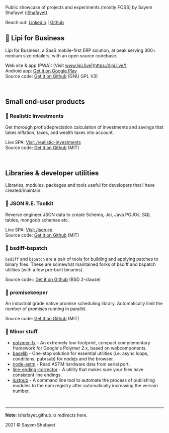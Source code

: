 <!-- # ishafayet.me -->

Public showcase of projects and experiments (mostly FOSS) by Sayem Shafayet ([iShafayet](https://github.com/iShafayet)).

Reach out: [LinkedIn](https://www.linkedin.com/in/sayemshafayet/) &#124; [Github](https://github.com/iShafayet)


## 🔷 Lipi for Business
Lipi for Business, a SaaS mobile-first ERP solution, at peak serving 300+ medium size retailers, with an open source codebase. 

Web site & app (PWA): [Visit www.lipi.live](https://lipi.live/) <br>
Android app: [Get it on Google Play](https://play.google.com/store/apps/details?id=live.lipi.lipilite&hl=en&gl=US) <br>
Source code: [Get it on Github](https://github.com/anvilglobaldynamics/torque) (GNU GPL V3)<br>

<br/>

## Small end-user products

### 🔷 Realistic Investments
Get thorough profit/depreciation calculation of investments and savings that takes inflation, taxes, and wealth taxes into account.

Live SPA: [Visit /realistic-investments](https://ishafayet.me/realistic-investments) <br>
Source code: [Get it on Github](https://github.com/iShafayet/realistic-investments) (MIT)

<br/>

## Libraries & developer utilities

Libraries, modules, packages and tools useful for developers that I have created/maintain:

### 🔷 JSON R.E. Toolkit
Reverse engineer JSON data to create Schema, Joi, Java POJOs, SQL tables, mongodb schemas etc.

Live SPA: [Visit /json-re](https://ishafayet.me/json-re) <br>
Source code: [Get it on Github](https://github.com/iShafayet/json-re) (MIT)

### 🔷 bsdiff-bspatch

`bsdiff` and `bspatch` are a pair of tools for building and applying patches to binary files. These are somewhat maintained forks of bsdiff and bspatch utilities (with a few pre-built binaries).

Source code:: [Get it on Github](https://github.com/iShafayet/bsdiff-bspatch) (BSD 2-clause)

<!-- ### 🔷 atomicdb
A compact browser-based database engine that runs guaranteed atomic operations with additional support for encryption and compression.

Source code: [Get it on Github](https://github.com/iShafayet/atomicdb) (MIT) -->

### 🔷 promisekeeper

An industrial grade native promise scheduling library. Automatically limit the number of promises running in parallel.

Source code: [Get it on Github](https://github.com/iShafayet/promisekeeper) (MIT)

### 🔷 Minor stuff

* [polymer-fx](https://github.com/iShafayet/polymer-fx) - An extremely low-footprint, compact complementary framework for Google's Polymer 2.x, based on webcomponents.
* [baselib](https://github.com/iShafayet/baselib) - One-stop solution for essential utilities (i.e. async loops, conditions, pub/sub) for nodejs and the browser.
* [node-astm](https://github.com/iShafayet/node-astm) - Read ASTM hardware data from serial port.
* [line-ending-corrector](https://github.com/iShafayet/line-ending-corrector) - A utility that makes sure your files have consistent line endings.
* [justpub](https://github.com/iShafayet/justpub) - A command line tool to automate the process of publishing modules to the npm registry after automatically increasing the version number.

<br>

---

**Note**: ishafayet.github.io redirects here.

2021 © Sayem Shafayet

